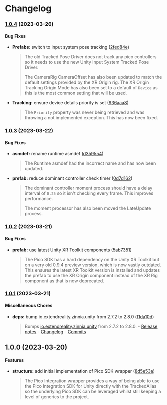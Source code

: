 # Changelog

### [1.0.4](https://github.com/ExtendRealityLtd/Tilia.SDK.PicoIntegration.Unity/compare/v1.0.3...v1.0.4) (2023-03-26)

#### Bug Fixes

* **Prefabs:** switch to input system pose tracking ([2fed84e](https://github.com/ExtendRealityLtd/Tilia.SDK.PicoIntegration.Unity/commit/2fed84e113c47d24897937e70ecc8ad76a506fba))
  > The old Tracked Pose Driver does not track any pico controllers so it needs to use the new Unity Input System Tracked Pose Driver.
  > 
  > The CameraRig CameraOffset has also been updated to match the default settings provided by the XR Origin rig. The XR Origin Tracking Origin Mode has also been set to a default of `Device` as this is the most common setting that will be used.
* **Tracking:** ensure device details priority is set ([936aaa8](https://github.com/ExtendRealityLtd/Tilia.SDK.PicoIntegration.Unity/commit/936aaa870455537492bbd86e18683a39fec12183))
  > The `Priority` property was never being retrieved and was throwing a not implemented exception. This has now been fixed.

### [1.0.3](https://github.com/ExtendRealityLtd/Tilia.SDK.PicoIntegration.Unity/compare/v1.0.2...v1.0.3) (2023-03-22)

#### Bug Fixes

* **asmdef:** rename runtime asmdef ([d359554](https://github.com/ExtendRealityLtd/Tilia.SDK.PicoIntegration.Unity/commit/d359554c0c90f3d848cce3ad41b00b37f53dc395))
  > The Runtime asmdef had the incorrect name and has now been updated.
* **prefab:** reduce dominant controller check timer ([0d7d162](https://github.com/ExtendRealityLtd/Tilia.SDK.PicoIntegration.Unity/commit/0d7d16256cbf8b9a7e665f77c01f9d25f39bde3b))
  > The dominant controller moment process should have a delay interval of `0.25` so it isn't checking every frame. This improves performance.
  > 
  > The moment processor has also been moved the LateUpdate process.

### [1.0.2](https://github.com/ExtendRealityLtd/Tilia.SDK.PicoIntegration.Unity/compare/v1.0.1...v1.0.2) (2023-03-21)

#### Bug Fixes

* **prefab:** use latest Unity XR Toolkit components ([5ab7351](https://github.com/ExtendRealityLtd/Tilia.SDK.PicoIntegration.Unity/commit/5ab735175d89fdef708c92fae118e2f0fecb1dca))
  > The Pico SDK has a hard dependency on the Unity XR Toolkit but on a very old 0.9.4 preview version, which is now vastly outdated. This ensures the latest XR Toolkit version is installed and updates the prefab to use the XR Origin component instead of the XR Rig component as that is now deprecated.

### [1.0.1](https://github.com/ExtendRealityLtd/Tilia.SDK.PicoIntegration.Unity/compare/v1.0.0...v1.0.1) (2023-03-21)

#### Miscellaneous Chores

* **deps:** bump io.extendreality.zinnia.unity from 2.7.2 to 2.8.0 ([f1da10d](https://github.com/ExtendRealityLtd/Tilia.SDK.PicoIntegration.Unity/commit/f1da10d8bf0d32e37bc1379ed2ef9440aaec8040))
  > Bumps [io.extendreality.zinnia.unity](https://github.com/ExtendRealityLtd/Zinnia.Unity) from 2.7.2 to 2.8.0. - [Release notes](https://github.com/ExtendRealityLtd/Zinnia.Unity/releases) - [Changelog](https://github.com/ExtendRealityLtd/Zinnia.Unity/blob/master/CHANGELOG.md) - [Commits](https://github.com/ExtendRealityLtd/Zinnia.Unity/compare/v2.7.2...v2.8.0)

## 1.0.0 (2023-03-20)

#### Features

* **structure:** add initial implementation of Pico SDK wrapper ([8d5e53a](https://github.com/ExtendRealityLtd/Tilia.SDK.PicoIntegration.Unity/commit/8d5e53a0d268814c6993e5c89b4b42ab7632bd45))
  > The Pico Integration wrapper provides a way of being able to use the Pico Integration SDK for Unity directly with the TrackedAlias so the underlying Pico SDK can be leveraged whilst still keeping a level of generics to the project.
